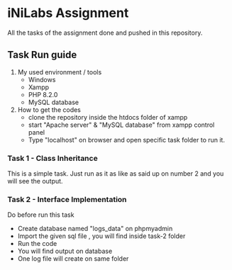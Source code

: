 # iNiLabs Assignment

All the tasks of the assignment done and pushed in this repository.

## Task Run guide
1. My used environment / tools 
    - Windows 
    - Xampp
    - PHP 8.2.0
    - MySQL database
2. How to get the codes 
   - clone the repository inside the htdocs folder of xampp
   - start "Apache server" & "MySQL database" from xampp control panel
   - Type "localhost" on browser and open specific task folder to run it.  

### Task 1 -  Class Inheritance

This is a simple task. Just run as it as like as said up on number 2 and you will see the output.  


### Task 2 -  Interface Implementation
Do before run this task
  - Create database named "logs_data" on phpmyadmin
  - Import the given sql file , you will find inside task-2 folder
  - Run the code 
  - You will find output on database 
  - One log file will create on same folder  


